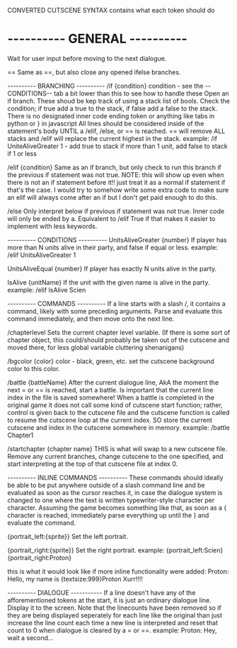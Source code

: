 CONVERTED CUTSCENE SYNTAX
contains what each token should do

---------- GENERAL ----------
=
Wait for user input before moving to the next dialogue.

==
Same as ==, but also close any opened ifelse branches.

---------- BRANCHING ----------
/if {condition}
condition - see the --CONDITIONS-- tab a bit lower than this to see how to handle these
Open an if branch. These shoud be kep track of using a stack list of bools. Check the condition; if true add a true to the stack, if false add a false to the stack. 
There is no designated inner code ending token or anything like tabs in python or } in javascript All lines should be considered inside of the statement's body UNTIL a /elif, /else, or == is reached. == will remove ALL stacks and /elif will replace the current highest in the stack.
example: /if UniteAliveGreater 1 - add true to stack if more than 1 unit, add false to stack if 1 or less

/elif {condition}
Same as an if branch, but only check to run this branch if the previous if statement was not true.
NOTE: this will show up even when there is not an if statement before it!! just treat it as a normal if statement if that's the case. I would try to somehow write some extra code to make sure an elif will always come after an if but I don't get paid enough to do this.

/else
Only interpret below if previous if statement was not true. Inner code will only be ended by a. Equivalent to /elif True if that makes it easier to implement with less keywords.

---------- CONDITIONS ----------
UnitsAliveGreater {number}
If player has more than N units alive in their party, and false if equal or less.
example: /elif UnitsAliveGreater 1

UnitsAliveEqual {number}
If player has exactly N units alive in the party.

IsAlive {unitName}
If the unit with the given name is alive in the party.
example: /elif IsAlive Scien

---------- COMMANDS ----------
If a line starts with a slash /, it contains a command, likely with some preceding arguments. Parse and evaluate this command immediately, and then move onto the next line.

/chapterlevel
Sets the current chapter level variable. (If there is some sort of chapter object, this could/should probably be taken out of the cutscene and moved there, for less global variable cluttering shenanigans)

/bgcolor {color}
color - black, green, etc.
set the cutscene background color to this color.

/battle {battleName}
After the current dialogue line, AkA the moment the next = or == is reached, start a battle. Is important that the current line index in the file is saved somewhere! When a battle is completed in the original game it does not call some kind of cutscene start function; rather, control is given back to the cutscene file and the cutscene function is called to resume the cutscene loop at the current index. SO store the current cutscene and index in the cutscene somewhere in memory.
example: /battle Chapter1

/startchapter {chapter name}
THIS is what will swap to a new cutscene file. Remove any current branches, change cutscene to the one specified, and start interpreting at the top of that cutscene file at index 0.

---------- INLINE COMMANDS ----------
These commands should ideally be able to be put anywhere outside of a slash command line and be evaluated as soon as the cursor reaches it, in case the dialogue system is changed to one where the text is written typewriter-style character per character. Assuming the game becomes something like that, as soon as a { character is reached, immediately parse everything up until the } and evaluate the command.

{portrait_left:{sprite}}
Set the left portrait.

{portrait_right:{sprite}}
Set the right portrait.
example: {portrait_left:Scien} {portrait_right:Proton}

this is what it would look like if more inline functionality were added:
Proton: Hello, my name is {textsize:999}Proton Xurr!!!!

---------- DIALOGUE -----------
If a line doesn't have any of the afforementioned tokens at the start, it is just an ordinary dialogue line. Display it to the screen.
Note that the linecounts have been removed so if they are being displayed seperately for each line like the original than just increase the line count each time a new line is interpreted and reset that count to 0 when dialogue is cleared by a = or ==.
example: Proton: Hey, wait a second...